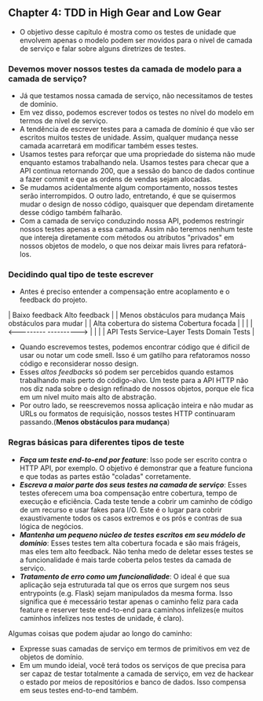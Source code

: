 ## Chapter 4: TDD in High Gear and Low Gear

- O objetivo desse capítulo é mostra como os testes de unidade que envolvem apenas o modelo podem ser movidos para o nível de camada de serviço e falar sobre alguns diretrizes de testes.

### Devemos mover nossos testes da camada de modelo para a camada de serviço?

- Já que testamos nossa camada de serviço, não necessitamos de testes de domínio.
- Em vez disso, podemos escrever todos os testes no nível do modelo em termos de nível de serviço.
- A tendência de escrever testes para a camada de domínio é que vão ser escritos muitos testes de unidade. Assim, qualquer mudança nesse camada acarretará em modificar também esses testes.
- Usamos testes para reforçar que uma propriedade do sistema não mude enquanto estamos trabalhando nela. Usamos testes para checar que a API continua retornando 200, que a sessão do banco de dados continue a fazer commit e que as ordens de vendas sejam alocadas.
- Se mudamos acidentalmente algum comportamento, nossos testes serão interrompidos. O outro lado, entretando, é que se quisermos mudar o design de nosso código, quaisquer que dependam diretamente desse código também falharão.
- Com a camada de serviço conduzindo nossa API, podemos restringir nossos testes apenas a essa camada. Assim não teremos nenhum teste que intereja diretamente com métodos ou atributos "privados" em nossos objetos de modelo, o que nos deixar mais livres para refatorá-los.

### Decidindo qual tipo de teste escrever

- Antes é preciso entender a compensação entre acoplamento e o feedback do projeto.

| Baixo feedback                                                 Alto feedback |
| Menos obstáculos para mudança                     Mais obstáculos para mudar |
| Alta cobertura do sistema                                   Cobertura focada |
|                                                                              |
| <---------                                                       ----------> |
|                                                                              |
| API Tests                  Service–Layer Tests                  Domain Tests |

- Quando escrevemos testes, podemos encontrar código que é dificil de usar ou notar um code smell. Isso é um gatilho para refatoramos nosso código e reconsiderar nosso design.
- Esses *altos feedbacks* só podem ser percebidos quando estamos trabalhando mais perto do código-alvo. Um teste para a API HTTP não nos diz nada sobre o design refinado de nossos objetos, porque ele fica em um nível muito mais alto de abstração.
- Por outro lado, se reescrevemos nossa aplicação inteira e não mudar as URLs ou formatos de requisição, nossos testes HTTP continuaram passando.(**Menos obstáculos para mudança**)

### Regras básicas para diferentes tipos de teste

- ***Faça um teste end-to-end por feature***: Isso pode ser escrito contra o HTTP API, por exemplo. O objetivo é demonstrar  que a feature funciona e que todas as partes estão "coladas" corretamente.
- ***Escreva a maior parte dos seus testes na camada de serviço***: Esses testes oferecem uma boa compensação entre cobertura, tempo de execução e eficiência. Cada teste tende a cobrir um caminho de código de um recurso e usar fakes para I/O. Este é o lugar para cobrir exaustivamente todos os casos extremos e os prós e contras de sua lógica de negócios.
- ***Mantenha um pequeno núcleo de testes escritos em seu módelo de domínio***: Esses testes tem alta cobertura focada e são mais frágeis, mas eles tem alto feedback. Não tenha medo de deletar esses testes se a funcionalidade é mais tarde coberta pelos testes da camada de serviço.
- ***Tratamento de erro como um funcionalidade***: O ideal é que sua aplicação seja estruturada tal que os erros que surgem nos seus entrypoints (e.g. Flask) sejam manipulados da mesma forma. Isso significa que é mecessário testar apenas o caminho feliz para cada feature e reserver teste end-to-end para caminhos infelizes(e muitos caminhos infelizes nos testes de unidade, é claro).

Algumas coisas que podem ajudar ao longo do caminho:

- Expresse suas camadas de serviço em termos de primitivos em vez de objetos de domínio.
- Em um mundo ideial, você terá todos os serviços de que precisa para ser capaz de testar totalmente a camada de serviço, em vez de hackear o estado por meios de repositórios e banco de dados. Isso compensa em seus testes end-to-end também.
